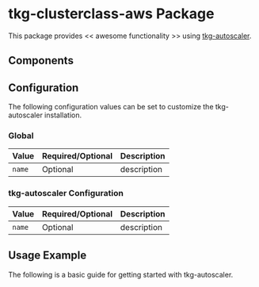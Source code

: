 # tkg-clusterclass-aws Package

This package provides << awesome functionality >> using [tkg-autoscaler](https://INFO_NEEDED).

## Components

## Configuration

The following configuration values can be set to customize the tkg-autoscaler installation.

### Global

| Value | Required/Optional | Description |
|-------|-------------------|-------------|
| `name` | Optional | description |

### tkg-autoscaler Configuration

| Value | Required/Optional | Description |
|-------|-------------------|-------------|
| `name` | Optional | description |

## Usage Example

The following is a basic guide for getting started with tkg-autoscaler.
